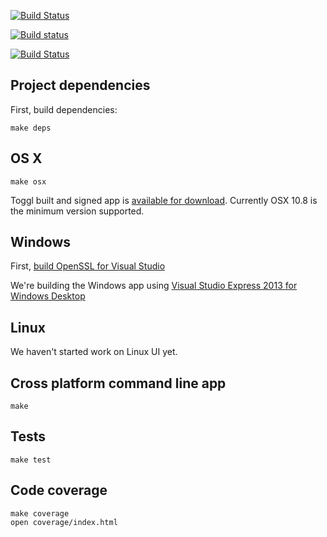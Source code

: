 [![Build Status](https://drone.io/github.com/toggl/toggldesktop/status.png)](https://drone.io/github.com/toggl/toggldesktop/latest)

[![Build status](https://ci.appveyor.com/api/projects/status/8uic9ed9xyspt87f)](https://ci.appveyor.com/project/tanel/toggl-toggldesktop)

[![Build Status](https://travis-ci.org/toggl/toggldesktop.png)](https://travis-ci.org/toggl/toggldesktop)


Project dependencies
--------------------
First, build dependencies:
```
make deps
```

OS X
---
```
make osx
```

Toggl built and signed app is [available for download](https://www.toggl.com/api/v8/installer?platform=darwin&app=td&channel=stable). Currently OSX 10.8 is the minimum version supported.

Windows
-------
First, [build OpenSSL for Visual Studio](http://developer.covenanteyes.com/building-openssl-for-visual-studio/)

We're building the Windows app using [Visual Studio Express 2013 for Windows Desktop](http://www.microsoft.com/en-us/download/details.aspx?id=40787)

Linux
-----
We haven't started work on Linux UI yet. 


Cross platform command line app
-------------------------------
```
make
```


Tests
-----
```
make test
```

Code coverage
-------------
```
make coverage
open coverage/index.html
```

